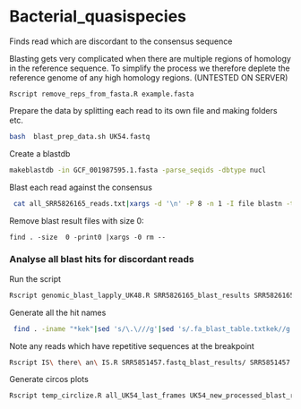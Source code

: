 # Bacterial_quasispecies
Finds read which are discordant to the consensus sequence

Blasting gets very complicated when there are multiple regions of homology in the reference sequence. To simplify the process we therefore deplete the reference genome of any high homology regions.
(UNTESTED ON SERVER)

```
Rscript remove_reps_from_fasta.R example.fasta
```


Prepare the data by splitting each read to its own file and making folders etc.

```bash
bash  blast_prep_data.sh UK54.fastq
```


Create a blastdb

```bash
makeblastdb -in GCF_001987595.1.fasta -parse_seqids -dbtype nucl
```




Blast each read against the consensus

```bash
 cat all_SRR5826165_reads.txt|xargs -d '\n' -P 8 -n 1 -I file blastn -task megablast -query SRR5826165_reads/file -db GCF_001985065.1.fasta -outfmt 6 -out ./SRR5826165_blast_results/file_blast_table.txt
```

Remove blast result files with size 0:

```
find . -size  0 -print0 |xargs -0 rm --
```

### Analyse all blast hits for discordant reads


Run the script
```bash
Rscript genomic_blast_lapply_UK48.R SRR5826165_blast_results SRR5826165_blast_results_final
```
Generate all the hit names

```bash
 find . -iname "*kek"|sed 's/\.\///g'|sed 's/.fa_blast_table.txtkek//g' >all_reads
```

Note any reads which have repetitive sequences at the breakpoint

```bash
Rscript IS\ there\ an\ IS.R SRR5851457.fastq_blast_results/ SRR5851457.fastq_blast_results_final/
```

Generate circos plots
```bash
Rscript temp_circlize.R all_UK54_last_frames UK54_new_processed_blast_results UK54_colour2.jpg kolp.txt
```
